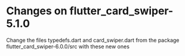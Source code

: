 # Changes on flutter_card_swiper-5.1.0

Change the files typedefs.dart and card_swiper.dart from the package flutter_card_swiper-6.0.0/src with these new ones